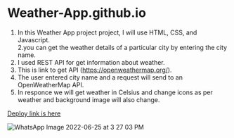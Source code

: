 # Weather-App.github.io

1. In this Weather App project project, I  will use HTML, CSS, and Javascript.  
2.you can get the weather details of a particular city by entering the city name. 
3. I used REST API for get information about weather. 
4. This is link to get API (https://openweathermap.org/). 
5. The user entered city name and a request will send to an OpenWeatherMap API. 
6. In responce we will get weather in Celsius and change icons as per weather and background image will also change.

[Deploy link is here](https://jaya-paliwal.github.io/Weather-App.github.io/)

![WhatsApp Image 2022-06-25 at 3 27 03 PM](https://user-images.githubusercontent.com/91379324/175768776-91cb2703-1a1d-40b2-a134-dcac01199624.jpeg)
